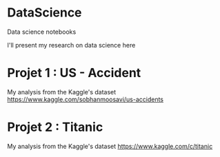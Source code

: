 # DataScience
Data science notebooks

I'll present my research on data science here

# Projet 1 : US - Accident
My analysis from the Kaggle's dataset
https://www.kaggle.com/sobhanmoosavi/us-accidents

# Projet 2 : Titanic
My analysis from the Kaggle's dataset
https://www.kaggle.com/c/titanic
